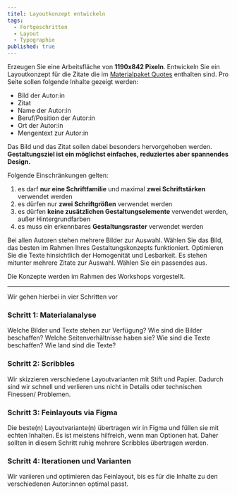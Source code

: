 ```yaml
---
titel: Layoutkonzept entwickeln
tags: 
  - Fortgeschritten
  - Layout
  - Typographie
published: true
---
```


Erzeugen Sie eine Arbeitsfläche von **1190x842 Pixeln**. Entwickeln Sie ein Layoutkonzept für die Zitate die im [Materialpaket Quotes](../../download/workshops/systematische-proportionen-und-abstaende/quotes-v3.zip) enthalten sind. Pro Seite sollen folgende Inhalte gezeigt werden:

-   Bild der Autor:in
-   Zitat
-   Name der Autor:in
-   Beruf/Position der Autor:in
-   Ort der Autor:in
-   Mengentext zur Autor:in

Das Bild und das Zitat sollen dabei besonders hervorgehoben werden. **Gestaltungsziel ist ein möglichst einfaches, reduziertes aber spannendes Design.**

Folgende Einschränkungen gelten:

1. es darf **nur eine Schriftfamilie** und maximal **zwei Schriftstärken** verwendet werden
2. es dürfen nur **zwei Schriftgrößen** verwendet werden
3. es dürfen **keine zusätzlichen Gestaltungselemente** verwendet werden, außer Hintergrundfarben
4. es muss ein erkennbares **Gestaltungsraster** verwendet werden

Bei allen Autoren stehen mehrere Bilder zur Auswahl. Wählen Sie das Bild, das besten im Rahmen Ihres Gestaltungskonzepts funktioniert. Optimieren Sie die Texte hinsichtlich der Homogenität und Lesbarkeit. Es stehen mitunter mehrere Zitate zur Auswahl. Wählen Sie ein passendes aus.

Die Konzepte werden im Rahmen des Workshops vorgestellt.

---

Wir gehen hierbei in vier Schritten vor

### Schritt 1: Materialanalyse

Welche Bilder und Texte stehen zur Verfügung? Wie sind die Bilder beschaffen? Welche Seitenverhältnisse haben sie? Wie sind die Texte beschaffen? Wie land sind die Texte?

### Schritt 2: Scribbles

Wir skizzieren verschiedene Layoutvarianten mit Stift und Papier. Dadurch sind wir schnell und verlieren uns nicht in Details oder technischen Finessen/ Problemen.

### Schritt 3: Feinlayouts via Figma

Die beste(n) Layoutvariante(n) übertragen wir in Figma und füllen sie mit echten Inhalten. Es ist meistens hilfreich, wenn man Optionen hat. Daher sollten in diesem Schritt ruhig mehrere Scribbles übertragen werden.

### Schritt 4: Iterationen und Varianten

Wir variieren und optimieren das Feinlayout, bis es für die Inhalte zu den verschiedenen Autor:innen optimal passt.

<!--
Exportieren Sie die Arbeitsflächen als PNGs (2x) und laden Sie diese im Ilias hoch. Verwenden Sie beim Dateinamen bitte die folgende Nomenklatur:

`sd-aufgabe-negativraum-INDEX-NACHNAME.png` -->
